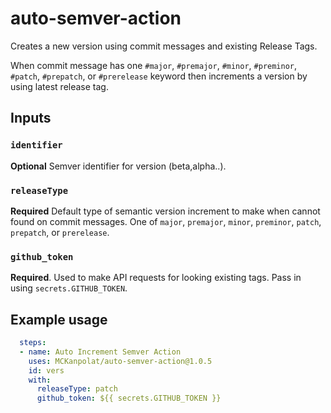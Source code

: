 # auto-semver-action
Creates a new version using commit messages and existing Release Tags.

When commit message has one `#major`, `#premajor`, `#minor`, `#preminor`, `#patch`, `#prepatch`, or `#prerelease` keyword then increments a version by using latest release tag. 

## Inputs

### `identifier`

**Optional** Semver identifier for version (beta,alpha..).

### `releaseType`

**Required** Default type of semantic version increment to make when cannot found on commit messages. One of `major`, `premajor`, `minor`, `preminor`, `patch`, `prepatch`, or `prerelease`.

### `github_token`

**Required**. Used to make API requests for looking existing tags. Pass in using `secrets.GITHUB_TOKEN`.

## Example usage

```yaml
  steps:
  - name: Auto Increment Semver Action
    uses: MCKanpolat/auto-semver-action@1.0.5
    id: vers
    with:
      releaseType: patch
      github_token: ${{ secrets.GITHUB_TOKEN }}
```
